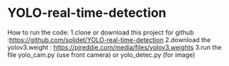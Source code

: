 # YOLO-real-time-detection
How to run the code:
1.clone or download this project for github :https://github.com/solidet/YOLO-real-time-detection
2.download the yolov3.weight : https://pjreddie.com/media/files/yolov3.weights
3.run the file yolo_cam.py (use front camera) or yolo_detec.py (for image)